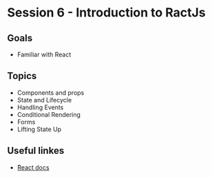 # Session 6 - Introduction to RactJs
## Goals
* Familiar with React

## Topics
  * Components and props
  * State and Lifecycle
  * Handling Events
  * Conditional Rendering
  * Forms
  * Lifting State Up

## Useful linkes
- [ًReact docs](https://reactjs.org/docs/getting-started.html)